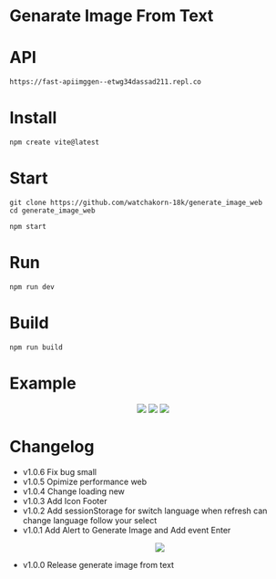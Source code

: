 # Genarate Image From Text

# API
```
https://fast-apiimggen--etwg34dassad211.repl.co
```

# Install
```
npm create vite@latest
```

# Start
```
git clone https://github.com/watchakorn-18k/generate_image_web
cd generate_image_web

npm start
```

# Run
```
npm run dev
```

# Build
```
npm run build
```

# Example

<p align="center">


<img src="https://cdn.discordapp.com/attachments/585069498986397707/1110816643057205261/screenshot-1684909697130.jpeg" />

<img src="https://cdn.discordapp.com/attachments/585069498986397707/1110816643346595860/screenshot-1684909704219.jpeg" />

<img src="https://cdn.discordapp.com/attachments/585069498986397707/1110816643627626507/screenshot-1684909677103.jpeg" />

</p>


# Changelog
- v1.0.6 Fix bug small
- v1.0.5 Opimize performance web
- v1.0.4 Change loading new
- v1.0.3 Add Icon Footer
- v1.0.2 Add sessionStorage for switch language when refresh can change language follow your select
- v1.0.1 Add Alert to Generate Image and Add event Enter <p align="center"><img src="https://cdn.discordapp.com/attachments/585069498986397707/1111121577174650920/image.png" /></p>
- v1.0.0 Release generate image from text